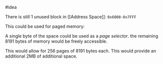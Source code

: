 #idea

There is still 1 unused block in [[Address Space]]: `0x6000-0x7FFF`

This could be used for paged memory:

A single byte of the space could be used as a _page selector_.
the remaining 8191 bytes of memory would be freely accessible.

This would allow for 256 pages of 8191 bytes each. This would provide an additional 2MB of additional space.
